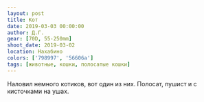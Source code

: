 ```yaml
---
layout: post
title: Кот
date: 2019-03-03 00:00:00
author: Д.Г.
gear: [70D, 55-250mm]
shoot_date: 2019-03-02
location: Нахабино
colors: ['798997', '56606a']
tags: [животные, кошки, полосатые кошки]
---
```

Наловил немного котиков, вот один из них. Полосат, пушист и с кисточками на ушах.
